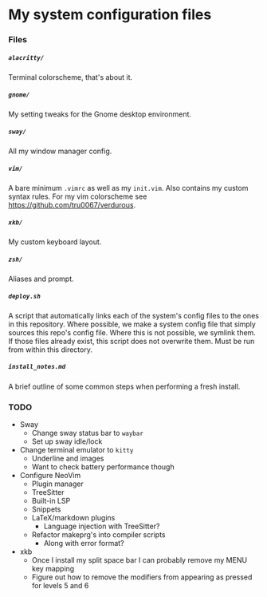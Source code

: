 # My system configuration files

### Files

##### `alacritty/`
Terminal colorscheme, that's about it.

##### `gnome/`
My setting tweaks for the Gnome desktop environment.

##### `sway/`
All my window manager config.

##### `vim/`
A bare minimum `.vimrc` as well as my `init.vim`. Also contains my custom syntax
rules. For my vim colorscheme see <https://github.com/tru0067/verdurous>.

##### `xkb/`
My custom keyboard layout.

##### `zsh/`
Aliases and prompt.

##### `deploy.sh`
A script that automatically links each of the system's config files to the ones
in this repository. Where possible, we make a system config file that simply
sources this repo's config file. Where this is not possible, we symlink them. If
those files already exist, this script does not overwrite them. Must be run from
within this directory.

##### `install_notes.md`
A brief outline of some common steps when performing a fresh install.

### TODO
-   Sway
    -   Change sway status bar to `waybar`
    -   Set up sway idle/lock
-   Change terminal emulator to `kitty`
    -   Underline and images
    -   Want to check battery performance though
-   Configure NeoVim
    -   Plugin manager
    -   TreeSitter
    -   Built-in LSP
    -   Snippets
    -   LaTeX/markdown plugins
        -   Language injection with TreeSitter?
    -   Refactor makeprg's into compiler scripts
        -   Along with error format?
-   xkb
    -   Once I install my split space bar I can probably remove my MENU key
        mapping
    -   Figure out how to remove the modifiers from appearing as pressed for
        levels 5 and 6
